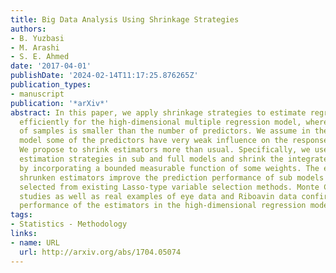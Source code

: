 ```yaml
---
title: Big Data Analysis Using Shrinkage Strategies
authors:
- B. Yuzbasi
- M. Arashi
- S. E. Ahmed
date: '2017-04-01'
publishDate: '2024-02-14T11:17:25.876265Z'
publication_types:
- manuscript
publication: '*arXiv*'
abstract: In this paper, we apply shrinkage strategies to estimate regression coefficients
  efficiently for the high-dimensional multiple regression model, where the number
  of samples is smaller than the number of predictors. We assume in the sparse linear
  model some of the predictors have very weak influence on the response of interest.
  We propose to shrink estimators more than usual. Specifically, we use integrated
  estimation strategies in sub and full models and shrink the integrated estimators
  by incorporating a bounded measurable function of some weights. The exhibited double
  shrunken estimators improve the prediction performance of sub models significantly
  selected from existing Lasso-type variable selection methods. Monte Carlo simulation
  studies as well as real examples of eye data and Riboavin data confirm the superior
  performance of the estimators in the high-dimensional regression model.
tags:
- Statistics - Methodology
links:
- name: URL
  url: http://arxiv.org/abs/1704.05074
---
```

